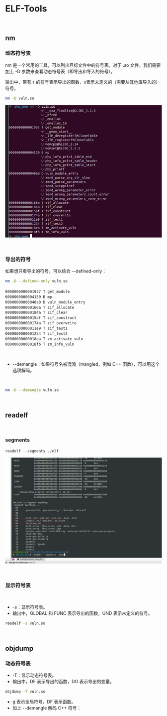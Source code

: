# ELF-Tools

‍

## nm

### 动态符号表

nm 是一个常用的工具，可以列出目标文件中的符号表。对于 .so 文件，我们需要加上 -D 参数来查看动态符号表（即导出和导入的符号）。

输出中，带有 `T`​ 的符号表示导出的函数，`U`​ 表示未定义的（需要从其他库导入的）符号。

```bash
nm -D vuln.so
```

![image](assets/image-20250318150004-jxyphj2.png)

‍

### 导出的符号

如果想只看导出的符号，可以结合 --defined-only：

```bash
nm -D --defined-only vuln.so

0000000000001937 T get_module
0000000000004150 B mp
00000000000040a0 D vuln_module_entry
000000000000166a T zif_allocate
000000000000184a T zif_clear
00000000000015af T zif_construct
000000000000174a T zif_overwrite
00000000000011e9 T zif_test1
0000000000001234 T zif_test2
00000000000018ea T zm_activate_vuln
00000000000018fb T zm_info_vuln
```

‍

- --demangle：如果符号名被混淆（mangled，例如 C++ 函数），可以用这个选项解码。

‍

```bash
nm -D --demangle vuln.so
```

‍

## readelf

‍

### segments

```python
readelf --segments ./elf
```

![image](assets/image-20240410130950-q3xp4fl.png)

‍

### 显示符号表

‍

- -s：显示符号表。
- 输出中，GLOBAL 和 FUNC 表示导出的函数，UND 表示未定义的符号。

```bash
readelf -s vuln.so
```

‍

## objdump

### 动态符号表

- -T：显示动态符号表。
- 输出中，DF 表示导出的函数，DO 表示导出的变量。

```bash
objdump -T vuln.so
```

- g 表示全局符号，DF 表示函数。
- 加上 --demangle 解码 C++ 符号：
